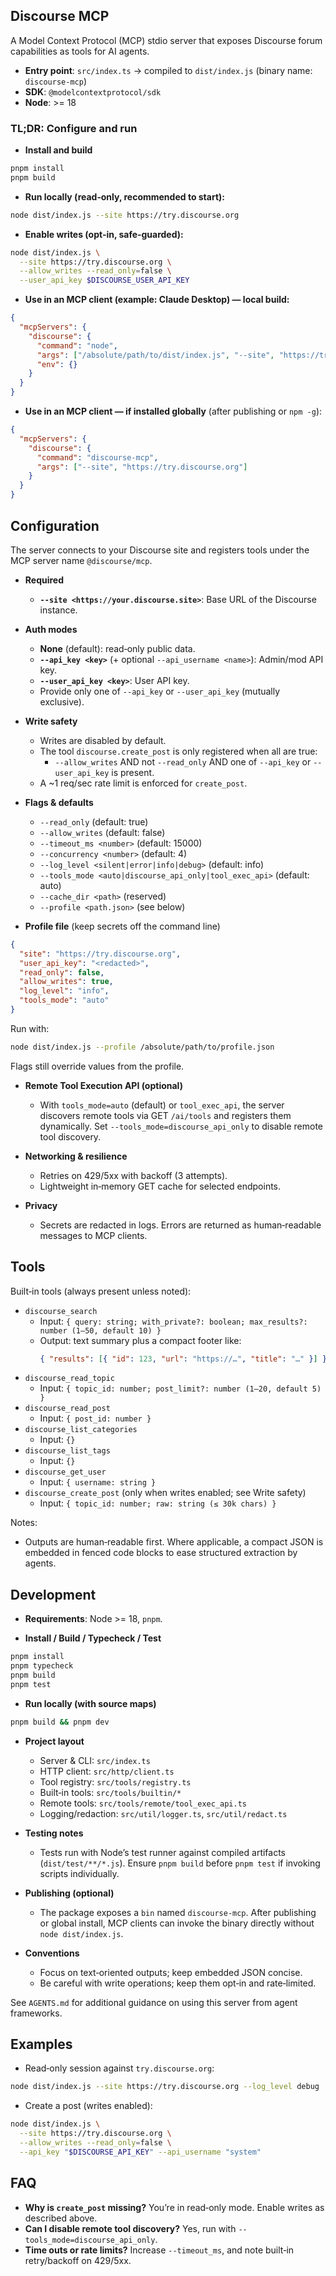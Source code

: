 ## Discourse MCP

A Model Context Protocol (MCP) stdio server that exposes Discourse forum capabilities as tools for AI agents.

- **Entry point**: `src/index.ts` → compiled to `dist/index.js` (binary name: `discourse-mcp`)
- **SDK**: `@modelcontextprotocol/sdk`
- **Node**: >= 18

### TL;DR: Configure and run

- **Install and build**
```bash
pnpm install
pnpm build
```

- **Run locally (read‑only, recommended to start):**
```bash
node dist/index.js --site https://try.discourse.org
```

- **Enable writes (opt‑in, safe‑guarded):**
```bash
node dist/index.js \
  --site https://try.discourse.org \
  --allow_writes --read_only=false \
  --user_api_key $DISCOURSE_USER_API_KEY
```

- **Use in an MCP client (example: Claude Desktop) — local build:**
```json
{
  "mcpServers": {
    "discourse": {
      "command": "node",
      "args": ["/absolute/path/to/dist/index.js", "--site", "https://try.discourse.org"],
      "env": {}
    }
  }
}
```

- **Use in an MCP client — if installed globally** (after publishing or `npm -g`):
```json
{
  "mcpServers": {
    "discourse": {
      "command": "discourse-mcp",
      "args": ["--site", "https://try.discourse.org"]
    }
  }
}
```

## Configuration

The server connects to your Discourse site and registers tools under the MCP server name `@discourse/mcp`.

- **Required**
  - **`--site <https://your.discourse.site>`**: Base URL of the Discourse instance.

- **Auth modes**
  - **None** (default): read‑only public data.
  - **`--api_key <key>`** (+ optional `--api_username <name>`): Admin/mod API key.
  - **`--user_api_key <key>`**: User API key.
  - Provide only one of `--api_key` or `--user_api_key` (mutually exclusive).

- **Write safety**
  - Writes are disabled by default.
  - The tool `discourse.create_post` is only registered when all are true:
    - `--allow_writes` AND not `--read_only` AND one of `--api_key` or `--user_api_key` is present.
  - A ~1 req/sec rate limit is enforced for `create_post`.

- **Flags & defaults**
  - `--read_only` (default: true)
  - `--allow_writes` (default: false)
  - `--timeout_ms <number>` (default: 15000)
  - `--concurrency <number>` (default: 4)
  - `--log_level <silent|error|info|debug>` (default: info)
  - `--tools_mode <auto|discourse_api_only|tool_exec_api>` (default: auto)
  - `--cache_dir <path>` (reserved)
  - `--profile <path.json>` (see below)

- **Profile file** (keep secrets off the command line)
```json
{
  "site": "https://try.discourse.org",
  "user_api_key": "<redacted>",
  "read_only": false,
  "allow_writes": true,
  "log_level": "info",
  "tools_mode": "auto"
}
```
Run with:
```bash
node dist/index.js --profile /absolute/path/to/profile.json
```
Flags still override values from the profile.

- **Remote Tool Execution API (optional)**
  - With `tools_mode=auto` (default) or `tool_exec_api`, the server discovers remote tools via GET `/ai/tools` and registers them dynamically. Set `--tools_mode=discourse_api_only` to disable remote tool discovery.

- **Networking & resilience**
  - Retries on 429/5xx with backoff (3 attempts).
  - Lightweight in‑memory GET cache for selected endpoints.

- **Privacy**
  - Secrets are redacted in logs. Errors are returned as human‑readable messages to MCP clients.

## Tools

Built‑in tools (always present unless noted):

- `discourse_search`
  - Input: `{ query: string; with_private?: boolean; max_results?: number (1–50, default 10) }`
  - Output: text summary plus a compact footer like:
    ```json
    { "results": [{ "id": 123, "url": "https://…", "title": "…" }] }
    ```
- `discourse_read_topic`
  - Input: `{ topic_id: number; post_limit?: number (1–20, default 5) }`
- `discourse_read_post`
  - Input: `{ post_id: number }`
- `discourse_list_categories`
  - Input: `{}`
- `discourse_list_tags`
  - Input: `{}`
- `discourse_get_user`
  - Input: `{ username: string }`
- `discourse_create_post` (only when writes enabled; see Write safety)
  - Input: `{ topic_id: number; raw: string (≤ 30k chars) }`

Notes:
- Outputs are human‑readable first. Where applicable, a compact JSON is embedded in fenced code blocks to ease structured extraction by agents.

## Development

- **Requirements**: Node >= 18, `pnpm`.

- **Install / Build / Typecheck / Test**
```bash
pnpm install
pnpm typecheck
pnpm build
pnpm test
```

- **Run locally (with source maps)**
```bash
pnpm build && pnpm dev
```

- **Project layout**
  - Server & CLI: `src/index.ts`
  - HTTP client: `src/http/client.ts`
  - Tool registry: `src/tools/registry.ts`
  - Built‑in tools: `src/tools/builtin/*`
  - Remote tools: `src/tools/remote/tool_exec_api.ts`
  - Logging/redaction: `src/util/logger.ts`, `src/util/redact.ts`

- **Testing notes**
  - Tests run with Node’s test runner against compiled artifacts (`dist/test/**/*.js`). Ensure `pnpm build` before `pnpm test` if invoking scripts individually.

- **Publishing (optional)**
  - The package exposes a `bin` named `discourse-mcp`. After publishing or global install, MCP clients can invoke the binary directly without `node dist/index.js`.

- **Conventions**
  - Focus on text‑oriented outputs; keep embedded JSON concise.
  - Be careful with write operations; keep them opt‑in and rate‑limited.

See `AGENTS.md` for additional guidance on using this server from agent frameworks.

## Examples

- Read‑only session against `try.discourse.org`:
```bash
node dist/index.js --site https://try.discourse.org --log_level debug
```

- Create a post (writes enabled):
```bash
node dist/index.js \
  --site https://try.discourse.org \
  --allow_writes --read_only=false \
  --api_key "$DISCOURSE_API_KEY" --api_username "system"
```

## FAQ

- **Why is `create_post` missing?** You’re in read‑only mode. Enable writes as described above.
- **Can I disable remote tool discovery?** Yes, run with `--tools_mode=discourse_api_only`.
- **Time outs or rate limits?** Increase `--timeout_ms`, and note built‑in retry/backoff on 429/5xx.
